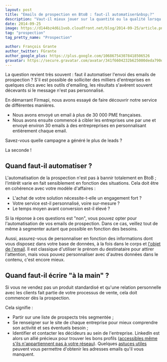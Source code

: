 ```yaml
---
layout: post
title: "Emails de prospection en BtoB : faut-il automatiser&nbsp;?"
description: "Vaut-il mieux jouer sur la quantité ou la qualité lorsqu'il s'agit d'email de prospection  en BtoB ?"
date: 2014-09-25
image: https://d144bz4d6i1vob.cloudfront.net/blog/2014-09-25/article.png
tag: "prospection"
tag_pretty_name: "Prospection"

author: François Grante
author_twitter: FGrante
author_google_plus: https://plus.google.com/106867543078418506526
gravatar: https://secure.gravatar.com/avatar/341f6604232b625000deda790d8d39cd?d=mm&s=30&r=G
---
```


La question revient très souvent : faut il automatiser l'envoi des emails de prospection ? S'il est possible de solliciter des milliers d'entreprises en quelques clics avec les outils d'emailing, les résultats s'avèrent souvent décevants si le message n'est pas personnalisé.

En démarrant Firmapi, nous avons essayé de faire découvrir notre service de différentes manières.

* Nous avons envoyé un email à plus de 30 000 PME françaises.
* Nous avons ensuite commencé à cibler les entreprises une par une et envoyé environ 30 emails à des entrepreprises en personnalisant entièrement chaque email.

Savez-vous quelle campagne a généré le plus de leads ?

La seconde !

## Quand faut-il automatiser ?

L'automatisation de la prospection n'est pas à bannir totalement en BtoB ; l'intérêt varie en fait sensiblement en fonction des situations. Cela doit être en cohérence avec votre modèle d'affaires :

* L'achat de votre solution nécessite-t-elle un engagement fort ?
* Votre service est-il personnalisé, voire sur-mesure ?
* Le temps moyen avant conversion est-il élevé ?

Si la réponse à ces questions est "non", vous pouvez opter pour l'automatisation de vos emails de prospection. Dans ce cas, veillez tout de même à segmenter autant que possible en fonction des besoins.

Aussi, assurez-vous de personnaliser en fonction des informations dont vous disposez dans votre base de données, à la fois dans le corps et <a href="http://blog.firmapi.com/objet-email-prospection/">l'objet de l'email</a>. Il est classique d'utiliser le prénom du destinataire pour attirer l'attention, mais vous pouvez personnaliser avec d'autres données dans le contenu, c'est encore mieux.

## Quand faut-il écrire "à la main" ?

Si vous ne vendez pas un produit standardisé et qu'une relation personnelle avec les clients fait partie de votre processus de vente, cela doit commencer dès la prospection.

Cela signifie :

* Partir sur une liste de prospects très segmentée ;
* Se renseigner sur le site de chaque entreprise pour mieux comprendre son activité et ses éventuels besoin ;
* Identifier et contacter les décideurs au sein de l'entreprise. LinkedIn est alors un allié précieux pour trouver les bons profils (<a href="http://blog.firmapi.com/acceder-a-n-importe-quel-profil-linkedin/">accessibles même s'ils n'appartiennent pas à votre réseau</a>). Quelques <a href="http://blog.firmapi.com/trouver-adresse-email-personne-moteurs-recherche/">astuces utiles</a> peuvent vous permettre d'obtenir les adresses emails qu'il vous manquent.
